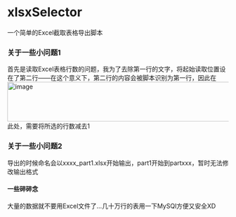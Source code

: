 # xlsxSelector
一个简单的Excel截取表格导出脚本
### 关于一些小问题1
首先是读取Excel表格行数的问题，我为了去除第一行的文字，将起始读取位置设在了第二行——在这个意义下，第二行的内容会被脚本识别为第一行，因此在
<img width="929" height="90" alt="image" src="https://github.com/user-attachments/assets/dd0d657f-e2ac-4ce1-b33c-4d3971e64321" />
此处，需要将所选的行数减去1
### 关于一些小问题2
导出的时候命名会以xxxx_part1.xlsx开始输出，part1开始到partxxx，暂时无法修改输出格式

#### 一些碎碎念
大量的数据就不要用Excel文件了...几十万行的表用一下MySQl方便又安全XD
